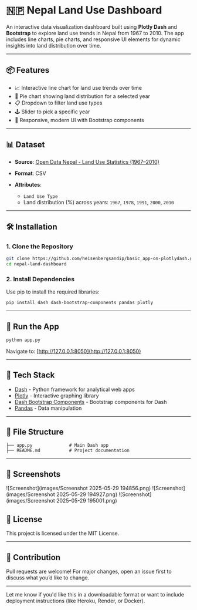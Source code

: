 # 🇳🇵 Nepal Land Use Dashboard

An interactive data visualization dashboard built using **Plotly Dash** and **Bootstrap** to explore land use trends in Nepal from 1967 to 2010. The app includes line charts, pie charts, and responsive UI elements for dynamic insights into land distribution over time.
 
--- 

## 📦 Features

* 📈 Interactive line chart for land use trends over time
* 🥧 Pie chart showing land distribution for a selected year
* 📋 Dropdown to filter land use types
* 🕹️ Slider to pick a specific year
* 🎨 Responsive, modern UI with Bootstrap components

---

## 📊 Dataset

* **Source**: [Open Data Nepal - Land Use Statistics (1967–2010)](https://opendatanepal.com/dataset/land-use-statistics-of-nepal/resource/267f2676-71f6-4b8b-ac05-59cfd90ec3c1)
* **Format**: CSV
* **Attributes**:

  * `Land Use Type`
  * Land distribution (%) across years: `1967`, `1978`, `1991`, `2000`, `2010`

---

## 🛠 Installation

### 1. Clone the Repository

```bash
git clone https://github.com/heisenbergsandip/basic_app-on-plotlydash.git
cd nepal-land-dashboard
```

### 2. Install Dependencies

Use pip to install the required libraries:

```bash
pip install dash dash-bootstrap-components pandas plotly
```

---

## 🚀 Run the App

```bash
python app.py
```

Navigate to: [http://127.0.0.1:8050](http://127.0.0.1:8050)

---

## 🧠 Tech Stack

* [Dash](https://dash.plotly.com/) - Python framework for analytical web apps
* [Plotly](https://plotly.com/python/) - Interactive graphing library
* [Dash Bootstrap Components](https://dash-bootstrap-components.opensource.faculty.ai/) - Bootstrap components for Dash
* [Pandas](https://pandas.pydata.org/) - Data manipulation

---

## 📁 File Structure

```
├── app.py              # Main Dash app
├── README.md           # Project documentation
```

---

## 📸 Screenshots

![Screenshot](images/Screenshot 2025-05-29 194856.png)
![Screenshot](images/Screenshot 2025-05-29 194927.png)
![Screenshot](images/Screenshot 2025-05-29 195001.png)
 

## 📜 License

This project is licensed under the MIT License.

---

## 🙌 Contribution

Pull requests are welcome! For major changes, open an issue first to discuss what you’d like to change.

---

Let me know if you'd like this in a downloadable format or want to include deployment instructions (like Heroku, Render, or Docker).
